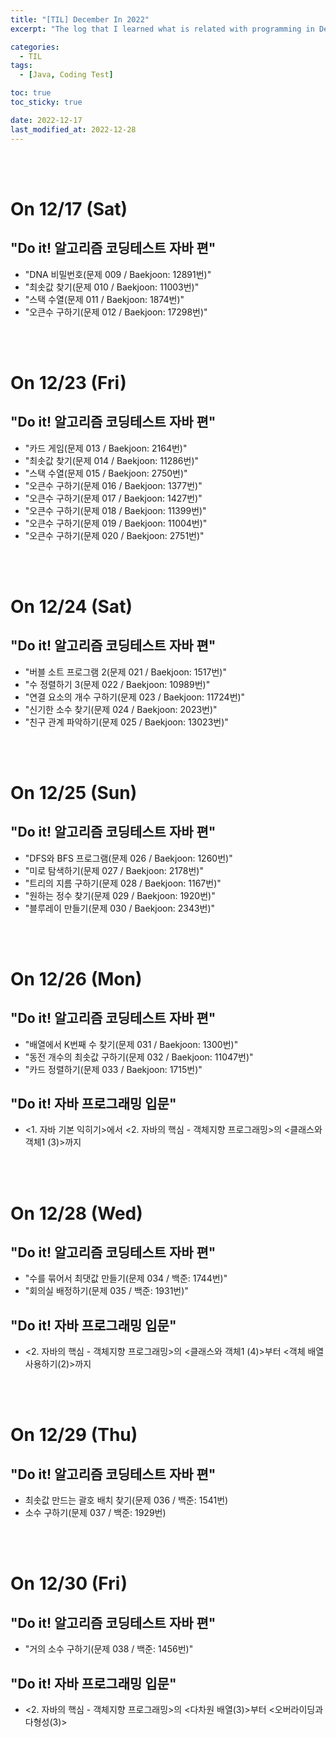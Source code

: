 ```yaml
---
title: "[TIL] December In 2022"
excerpt: "The log that I learned what is related with programming in December 2022"

categories:
  - TIL
tags:
  - [Java, Coding Test]

toc: true
toc_sticky: true

date: 2022-12-17
last_modified_at: 2022-12-28
---
```


<br><br>

# On 12/17 (Sat)

## "Do it! 알고리즘 코딩테스트 자바 편"

- "DNA 비밀번호(문제 009 / Baekjoon: 12891번)"
- "최솟값 찾기(문제 010 / Baekjoon: 11003번)"
- "스택 수열(문제 011 / Baekjoon: 1874번)"
- "오큰수 구하기(문제 012 / Baekjoon: 17298번)"

<br><br>

# On 12/23 (Fri)

## "Do it! 알고리즘 코딩테스트 자바 편"

- "카드 게임(문제 013 / Baekjoon: 2164번)"
- "최솟값 찾기(문제 014 / Baekjoon: 11286번)"
- "스택 수열(문제 015 / Baekjoon: 2750번)"
- "오큰수 구하기(문제 016 / Baekjoon: 1377번)"
- "오큰수 구하기(문제 017 / Baekjoon: 1427번)"
- "오큰수 구하기(문제 018 / Baekjoon: 11399번)"
- "오큰수 구하기(문제 019 / Baekjoon: 11004번)"
- "오큰수 구하기(문제 020 / Baekjoon: 2751번)"

<br><br>

# On 12/24 (Sat)

## "Do it! 알고리즘 코딩테스트 자바 편"

- "버블 소트 프로그램 2(문제 021 / Baekjoon: 1517번)"
- "수 정렬하기 3(문제 022 / Baekjoon: 10989번)"
- "연결 요소의 개수 구하기(문제 023 / Baekjoon: 11724번)"
- "신기한 소수 찾기(문제 024 / Baekjoon: 2023번)"
- "친구 관계 파악하기(문제 025 / Baekjoon: 13023번)"

<br><br>

# On 12/25 (Sun)

## "Do it! 알고리즘 코딩테스트 자바 편"

- "DFS와 BFS 프로그램(문제 026 / Baekjoon: 1260번)"
- "미로 탐색하기(문제 027 / Baekjoon: 2178번)"
- "트리의 지름 구하기(문제 028 / Baekjoon: 1167번)"
- "원하는 정수 찾기(문제 029 / Baekjoon: 1920번)"
- "블루레이 만들기(문제 030 / Baekjoon: 2343번)"

<br><br>

# On 12/26 (Mon)

## "Do it! 알고리즘 코딩테스트 자바 편"

- "배열에서 K번째 수 찾기(문제 031 / Baekjoon: 1300번)"
- "동전 개수의 최솟값 구하기(문제 032 / Baekjoon: 11047번)"
- "카드 정렬하기(문제 033 / Baekjoon: 1715번)"

## "Do it! 자바 프로그래밍 입문"

- <1. 자바 기본 익히기>에서 <2. 자바의 핵심 - 객체지향 프로그래밍>의 <클래스와 객체1 (3)>까지

<br><br>

# On 12/28 (Wed)

## "Do it! 알고리즘 코딩테스트 자바 편"

- "수를 묶어서 최댓값 만들기(문제 034 / 백준: 1744번)"
- "회의실 배정하기(문제 035 / 백준: 1931번)"

## "Do it! 자바 프로그래밍 입문"

- <2. 자바의 핵심 - 객체지향 프로그래밍>의 <클래스와 객체1 (4)>부터 <객체 배열 사용하기(2)>까지

<br><br>

# On 12/29 (Thu)

## "Do it! 알고리즘 코딩테스트 자바 편"

- 최솟값 만드는 괄호 배치 찾기(문제 036 / 백준: 1541번)
- 소수 구하기(문제 037 / 백준: 1929번)

<br><br>

# On 12/30 (Fri)

## "Do it! 알고리즘 코딩테스트 자바 편"

- "거의 소수 구하기(문제 038 / 백준: 1456번)"

## "Do it! 자바 프로그래밍 입문"

- <2. 자바의 핵심 - 객체지향 프로그래밍>의 <다차원 배열(3)>부터 <오버라이딩과 다형성(3)>

